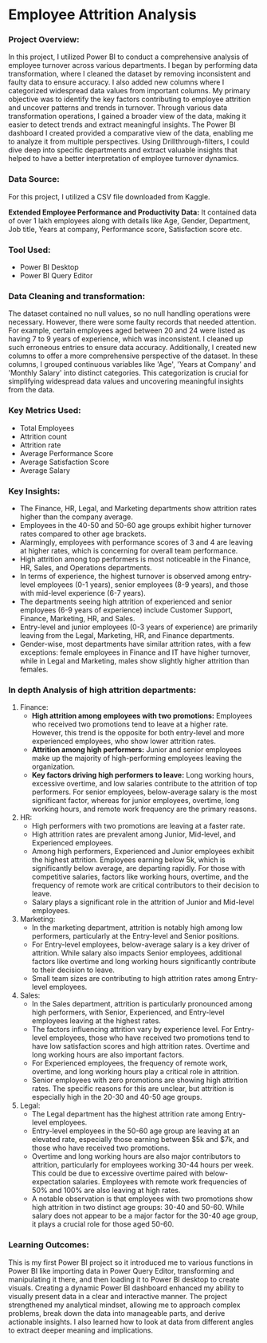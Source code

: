 <h1>Employee Attrition Analysis</h1>
<h3>Project Overview:</h3>
<p>In this project, I utilized Power BI to conduct a comprehensive analysis of employee turnover across various departments. I began by performing data transformation, where I cleaned the dataset by removing inconsistent and faulty data to ensure accuracy. I also added new columns where I categorized widespread data values from important columns.
My primary objective was to identify the key factors contributing to employee attrition and uncover patterns and trends in turnover. Through various data transformation operations, I gained a broader view of the data, making it easier to detect trends and extract meaningful insights.
The Power BI dashboard I created provided a comparative view of the data, enabling me to analyze it from multiple perspectives. Using Drillthrough-filters, I could dive deep into specific departments and extract valuable insights that helped to have a better interpretation of employee turnover dynamics.
</p>
<h3>Data Source:</h3>
<p>For this project, I utilized a CSV file downloaded from Kaggle.</p>
<p><b>Extended Employee Performance and Productivity Data:</b> It contained data of over 1 lakh employees along with details like Age, Gender, Department, Job title, Years at company, Performance score, Satisfaction score etc.</p>
<h3>Tool Used:</h3>
<ul>
  <li>Power BI Desktop</li>
  <li>Power BI Query Editor</li>
</ul>
<h3>Data Cleaning and transformation:</h3>
<p>The dataset contained no null values, so no null handling operations were necessary. However, there were some faulty records that needed attention. For example, certain employees aged between 20 and 24 were listed as having 7 to 9 years of experience, which was inconsistent. I cleaned up such erroneous entries to ensure data accuracy.
Additionally, I created new columns to offer a more comprehensive perspective of the dataset. In these columns, I grouped continuous variables like 'Age', 'Years at Company' and 'Monthly Salary' into distinct categories. This categorization is crucial for simplifying widespread data values and uncovering meaningful insights from the data.
</p>
<h3>Key Metrics Used:</h3>
<ul>
  <li>Total Employees</li>
  <li>Attrition count</li>
  <li>Attrition rate</li>
  <li>Average Performance Score</li>
  <li>Average Satisfaction Score</li>
  <li>Average Salary</li>
</ul>
<h3>Key Insights:</h3>
<ul>
  <li>The Finance, HR, Legal, and Marketing departments show attrition rates higher than the company average.</li>
  <li>Employees in the 40-50 and 50-60 age groups exhibit higher turnover rates compared to other age brackets.</li>
  <li>Alarmingly, employees with performance scores of 3 and 4 are leaving at higher rates, which is concerning for overall team performance.</li>
  <li>High attrition among top performers is most noticeable in the Finance, HR, Sales, and Operations departments.</li>
  <li>In terms of experience, the highest turnover is observed among entry-level employees (0-1 years), senior employees (8-9 years), and those with mid-level experience (6-7 years).</li>
  <li>The departments seeing high attrition of experienced and senior employees (6-9 years of experience) include Customer Support, Finance, Marketing, HR, and Sales.</li>
  <li>Entry-level and junior employees (0-3 years of experience) are primarily leaving from the Legal, Marketing, HR, and Finance departments.</li>
  <li>Gender-wise, most departments have similar attrition rates, with a few exceptions: female employees in Finance and IT have higher turnover, while in Legal and Marketing, males show slightly higher attrition than females.</li>
</ul>
<h3>In depth Analysis of high attrition departments:</h3>
<ol>
  <li>
    Finance:
    <ul>
      <li><b>High attrition among employees with two promotions:</b> Employees who received two promotions tend to leave at a higher rate. However, this trend is the opposite for both entry-level and more experienced employees, who show lower attrition rates.</li>
      <li><b>Attrition among high performers:</b> Junior and senior employees make up the majority of high-performing employees leaving the organization.</li>
      <li><b>Key factors driving high performers to leave:</b> Long working hours, excessive overtime, and low salaries contribute to the attrition of top performers. For senior employees, below-average salary is the most significant factor, whereas for junior employees, overtime, long working hours, and remote work frequency are the primary reasons.</li>
    </ul>
  </li>
  <li>
    HR:
    <ul>
      <li>High performers with two promotions are leaving at a faster rate.</li>
      <li>High attrition rates are prevalent among Junior, Mid-level, and Experienced employees.</li>
      <li>Among high performers, Experienced and Junior employees exhibit the highest attrition. Employees earning below 5k, which is significantly below average, are departing rapidly. For those with competitive salaries, factors like working hours, overtime, and the frequency of remote work are critical contributors to their decision to leave.</li>
      <li>Salary plays a significant role in the attrition of Junior and Mid-level employees.</li>
    </ul>
  </li>
  <li>
    Marketing:
    <ul>
      <li>In the marketing department, attrition is notably high among low performers, particularly at the Entry-level and Senior positions.</li>
      <li>For Entry-level employees, below-average salary is a key driver of attrition. While salary also impacts Senior employees, additional factors like overtime and long working hours significantly contribute to their decision to leave.</li>
      <li>Small team sizes are contributing to high attrition rates among Entry-level employees.</li>
    </ul>
  </li>
  <li>
    Sales:
    <ul>
      <li>In the Sales department, attrition is particularly pronounced among high performers, with Senior, Experienced, and Entry-level employees leaving at the highest rates.</li>
      <li>The factors influencing attrition vary by experience level. For Entry-level employees, those who have received two promotions tend to have low satisfaction scores and high attrition rates. Overtime and long working hours are also important factors.</li>
      <li>For Experienced employees, the frequency of remote work, overtime, and long working hours play a critical role in attrition.</li>
      <li>Senior employees with zero promotions are showing high attrition rates. The specific reasons for this are unclear, but attrition is especially high in the 20-30 and 40-50 age groups.</li>
    </ul>
  </li>
  <li>
    Legal:
    <ul>
      <li>The Legal department has the highest attrition rate among Entry-level employees.</li>
      <li>Entry-level employees in the 50-60 age group are leaving at an elevated rate, especially those earning between $5k and $7k, and those who have received two promotions.</li>
      <li>Overtime and long working hours are also major contributors to attrition, particularly for employees working 30-44 hours per week. This could be due to excessive overtime paired with below-expectation salaries. Employees with remote work frequencies of 50% and 100% are also leaving at high rates.</li>
      <li>A notable observation is that employees with two promotions show high attrition in two distinct age groups: 30-40 and 50-60. While salary does not appear to be a major factor for the 30-40 age group, it plays a crucial role for those aged 50-60.</li>
    </ul>
  </li>
</ol>
<h3>Learning Outcomes:</h3>
<p>This is my first Power BI project so it introduced me to various functions in Power BI like importing data in Power Query Editor, transforming and manipulating it there, and then loading it to Power BI desktop to create visuals. Creating a dynamic Power BI dashboard enhanced my ability to visually present data in a clear and interactive manner.
The project strengthened my analytical mindset, allowing me to approach complex problems, break down the data into manageable parts, and derive actionable insights. I also learned how to look at data from different angles to extract deeper meaning and implications.
</p>













